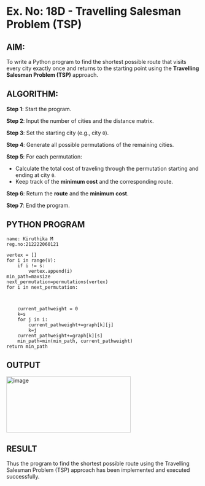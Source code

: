 # Ex. No: 18D - Travelling Salesman Problem (TSP)

## AIM:
To write a Python program to find the shortest possible route that visits every city exactly once and returns to the starting point using the **Travelling Salesman Problem (TSP)** approach.

## ALGORITHM:

**Step 1**: Start the program.

**Step 2**: Input the number of cities and the distance matrix.

**Step 3**: Set the starting city (e.g., city `0`).

**Step 4**: Generate all possible permutations of the remaining cities.

**Step 5**: For each permutation:
- Calculate the total cost of traveling through the permutation starting and ending at city `0`.
- Keep track of the **minimum cost** and the corresponding route.

**Step 6**: Return the **route** and the **minimum cost**.

**Step 7**: End the program.

## PYTHON PROGRAM

```
name: Kiruthika M
reg.no:212222060121

vertex = []
for i in range(V):
	if i != s:
		vertex.append(i)
min_path=maxsize
next_permutation=permutations(vertex)
for i in next_permutation:
    


	current_pathweight = 0
	k=s
	for j in i:
	    current_pathweight+=graph[k][j]
	    k=j
	current_pathweight+=graph[k][s]
	min_path=min(min_path, current_pathweight)
return min_path
```

## OUTPUT
<img width="324" height="146" alt="image" src="https://github.com/user-attachments/assets/a925f495-bae3-4bfa-8487-feaa6302297b" />

## RESULT
Thus the program to find the shortest possible route using the Travelling Salesman Problem (TSP) approach has been implemented and executed successfully.

